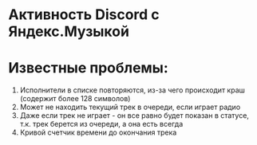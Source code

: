 # Активность Discord с Яндекс.Музыкой


# Известные проблемы:
1. Исполнители в списке повторяются, из-за чего происходит краш (содержит более 128 символов)
2. Может не находить текущий трек в очереди, если играет радио
3. Даже если трек не играет - он все равно будет показан в статусе, т.к. трек берется из очереди, а она есть всегда
4. Кривой счетчик времени до окончания трека
